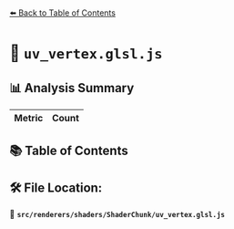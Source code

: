 [⬅️ Back to Table of Contents](../../../../index.md)

# 📄 `uv_vertex.glsl.js`

## 📊 Analysis Summary

| Metric | Count |
|--------|-------|

## 📚 Table of Contents


## 🛠️ File Location:
📂 **`src/renderers/shaders/ShaderChunk/uv_vertex.glsl.js`**